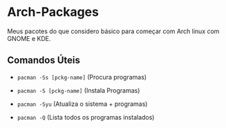 # Arch-Packages

Meus pacotes do que considero básico para começar com Arch linux com GNOME e KDE.

## Comandos Úteis

- `pacman -Ss [pckg-name]` (Procura programas)
- `pacman -S [pckg-name]` (Instala Programas)
- `pacman -Syu` (Atualiza o sistema + programas)

- `pacman -Q` (Lista todos os programas instalados)

## 
